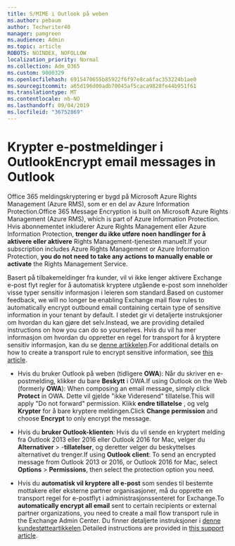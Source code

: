 ```yaml
---
title: S/MIME i Outlook på weben
ms.author: pebaum
author: Techwriter40
manager: pamgreen
ms.audience: Admin
ms.topic: article
ROBOTS: NOINDEX, NOFOLLOW
localization_priority: Normal
ms.collection: Adm_O365
ms.custom: 9000329
ms.openlocfilehash: 6915470655b85922f6f97e8ca6fac353224b1ae0
ms.sourcegitcommit: a65d196d00adb70045af5caca9828fe44b951f61
ms.translationtype: MT
ms.contentlocale: nb-NO
ms.lasthandoff: 09/04/2019
ms.locfileid: "36752869"
---
```

# <a name="encrypt-email-messages-in-outlook"></a><span data-ttu-id="6f8f6-102">Krypter e-postmeldinger i Outlook</span><span class="sxs-lookup"><span data-stu-id="6f8f6-102">Encrypt email messages in Outlook</span></span>

<span data-ttu-id="6f8f6-103">Office 365 meldingskryptering er bygd på Microsoft Azure Rights Management (Azure RMS), som er en del av Azure Information Protection.</span><span class="sxs-lookup"><span data-stu-id="6f8f6-103">Office 365 Message Encryption is built on Microsoft Azure Rights Management (Azure RMS), which is part of Azure Information Protection.</span></span> <span data-ttu-id="6f8f6-104">Hvis abonnementet inkluderer Azure Rights Management eller Azure Information Protection, **trenger du ikke utføre noen handlinger for å aktivere eller aktivere** Rights Management-tjenesten manuelt.</span><span class="sxs-lookup"><span data-stu-id="6f8f6-104">If your subscription includes Azure Rights Management or Azure Information Protection, **you do not need to take any actions to manually enable or activate** the Rights Management Service.</span></span>

<span data-ttu-id="6f8f6-105">Basert på tilbakemeldinger fra kunder, vil vi ikke lenger aktivere Exchange e-post flyt regler for å automatisk kryptere utgående e-post som inneholder visse typer sensitiv informasjon i leieren som standard.</span><span class="sxs-lookup"><span data-stu-id="6f8f6-105">Based on customer feedback, we will no longer be enabling Exchange mail flow rules to automatically encrypt outbound email containing certain type of sensitive information in your tenant by default.</span></span> <span data-ttu-id="6f8f6-106">I stedet gir vi detaljerte instruksjoner om hvordan du kan gjøre det selv.</span><span class="sxs-lookup"><span data-stu-id="6f8f6-106">Instead, we are providing detailed instructions on how you can do so yourselves.</span></span> <span data-ttu-id="6f8f6-107">Hvis du vil ha mer informasjon om hvordan du oppretter en regel for transport for å kryptere sensitiv informasjon, kan du se [denne artikkelen](https://aka.ms/OmeEtr).</span><span class="sxs-lookup"><span data-stu-id="6f8f6-107">For additional details on how to create a transport rule to encrypt sensitive information, see [this article](https://aka.ms/OmeEtr).</span></span>

- <span data-ttu-id="6f8f6-108">Hvis du bruker Outlook på weben (tidligere **OWA**): Når du skriver en e-postmelding, klikker du bare **Beskytt** i OWA.</span><span class="sxs-lookup"><span data-stu-id="6f8f6-108">If using Outlook on the Web (formerly **OWA**): When composing an email message, simply click **Protect** in OWA.</span></span> <span data-ttu-id="6f8f6-109">Dette vil gjelde "ikke Videresend" tillatelse.</span><span class="sxs-lookup"><span data-stu-id="6f8f6-109">This will apply "Do not forward" permission.</span></span> <span data-ttu-id="6f8f6-110">Klikk **endre tillatelse** , og velg **Krypter** for å bare kryptere meldingen.</span><span class="sxs-lookup"><span data-stu-id="6f8f6-110">Click **Change permission** and choose **Encrypt** to only encrypt the message.</span></span>

- <span data-ttu-id="6f8f6-111">Hvis du **bruker Outlook-klienten**: Hvis du vil sende en kryptert melding fra Outlook 2013 eller 2016 eller Outlook 2016 for Mac, velger du **Alternativer** > -**tillatelser**, og deretter velger du beskyttelses alternativet du trenger.</span><span class="sxs-lookup"><span data-stu-id="6f8f6-111">If using **Outlook client**: To send an encrypted message from Outlook 2013 or 2016, or Outlook 2016 for Mac, select **Options** > **Permissions**, then select the protection option you need.</span></span>

- <span data-ttu-id="6f8f6-112">Hvis du **automatisk vil kryptere all e-post** som sendes til bestemte mottakere eller eksterne partner organisasjoner, må du opprette en transport regel for e-postflyt i administrasjonssenteret for Exchange.</span><span class="sxs-lookup"><span data-stu-id="6f8f6-112">To **automatically encrypt all email** sent to certain recipients or external partner organizations, you need to create a mail flow transport rule in the Exchange Admin Center.</span></span> <span data-ttu-id="6f8f6-113">Du finner detaljerte instruksjoner i [denne kundestøtteartikkelen](https://docs.microsoft.com/office365/securitycompliance/define-mail-flow-rules-to-encrypt-email#create-a-mail-flow-rule-to-encrypt-email-messages-with-the-new-ome-capabilities).</span><span class="sxs-lookup"><span data-stu-id="6f8f6-113">Detailed instructions are provided in [this support article](https://docs.microsoft.com/office365/securitycompliance/define-mail-flow-rules-to-encrypt-email#create-a-mail-flow-rule-to-encrypt-email-messages-with-the-new-ome-capabilities).</span></span>

